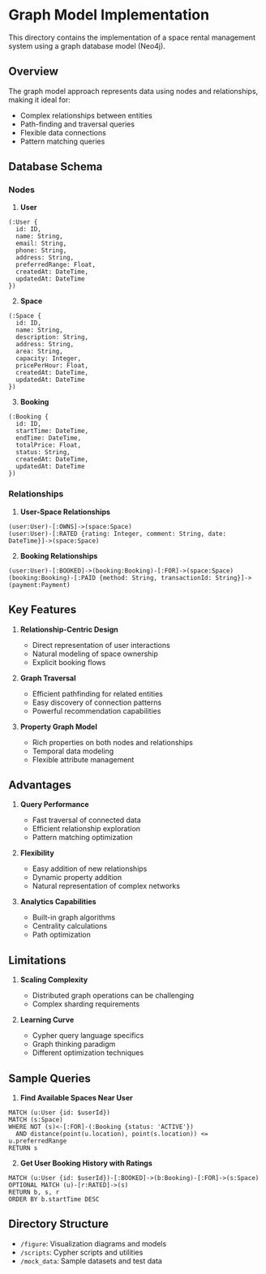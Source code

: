 # Graph Model Implementation

This directory contains the implementation of a space rental management system using a graph database model (Neo4j).

## Overview

The graph model approach represents data using nodes and relationships, making it ideal for:
- Complex relationships between entities
- Path-finding and traversal queries
- Flexible data connections
- Pattern matching queries

## Database Schema

### Nodes

1. **User**
```cypher
(:User {
  id: ID,
  name: String,
  email: String,
  phone: String,
  address: String,
  preferredRange: Float,
  createdAt: DateTime,
  updatedAt: DateTime
})
```

2. **Space**
```cypher
(:Space {
  id: ID,
  name: String,
  description: String,
  address: String,
  area: String,
  capacity: Integer,
  pricePerHour: Float,
  createdAt: DateTime,
  updatedAt: DateTime
})
```

3. **Booking**
```cypher
(:Booking {
  id: ID,
  startTime: DateTime,
  endTime: DateTime,
  totalPrice: Float,
  status: String,
  createdAt: DateTime,
  updatedAt: DateTime
})
```

### Relationships

1. **User-Space Relationships**
```cypher
(user:User)-[:OWNS]->(space:Space)
(user:User)-[:RATED {rating: Integer, comment: String, date: DateTime}]->(space:Space)
```

2. **Booking Relationships**
```cypher
(user:User)-[:BOOKED]->(booking:Booking)-[:FOR]->(space:Space)
(booking:Booking)-[:PAID {method: String, transactionId: String}]->(payment:Payment)
```

## Key Features

1. **Relationship-Centric Design**
   - Direct representation of user interactions
   - Natural modeling of space ownership
   - Explicit booking flows

2. **Graph Traversal**
   - Efficient pathfinding for related entities
   - Easy discovery of connection patterns
   - Powerful recommendation capabilities

3. **Property Graph Model**
   - Rich properties on both nodes and relationships
   - Temporal data modeling
   - Flexible attribute management

## Advantages

1. **Query Performance**
   - Fast traversal of connected data
   - Efficient relationship exploration
   - Pattern matching optimization

2. **Flexibility**
   - Easy addition of new relationships
   - Dynamic property addition
   - Natural representation of complex networks

3. **Analytics Capabilities**
   - Built-in graph algorithms
   - Centrality calculations
   - Path optimization

## Limitations

1. **Scaling Complexity**
   - Distributed graph operations can be challenging
   - Complex sharding requirements

2. **Learning Curve**
   - Cypher query language specifics
   - Graph thinking paradigm
   - Different optimization techniques

## Sample Queries

1. **Find Available Spaces Near User**
```cypher
MATCH (u:User {id: $userId})
MATCH (s:Space)
WHERE NOT (s)<-[:FOR]-(:Booking {status: 'ACTIVE'})
  AND distance(point(u.location), point(s.location)) <= u.preferredRange
RETURN s
```

2. **Get User Booking History with Ratings**
```cypher
MATCH (u:User {id: $userId})-[:BOOKED]->(b:Booking)-[:FOR]->(s:Space)
OPTIONAL MATCH (u)-[r:RATED]->(s)
RETURN b, s, r
ORDER BY b.startTime DESC
```

## Directory Structure

- `/figure`: Visualization diagrams and models
- `/scripts`: Cypher scripts and utilities
- `/mock_data`: Sample datasets and test data
